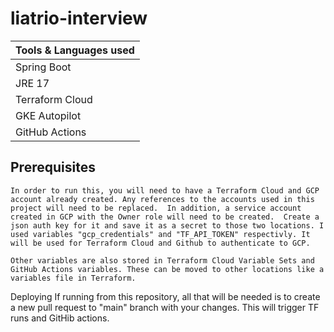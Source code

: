 # liatrio-interview

|Tools & Languages used|
|----------------------|
|           Spring Boot|
|                JRE 17|
|       Terraform Cloud|
|         GKE Autopilot|
|        GitHub Actions|



## Prerequisites
    In order to run this, you will need to have a Terraform Cloud and GCP account already created. Any references to the accounts used in this project will need to be replaced.  In addition, a service account created in GCP with the Owner role will need to be created.  Create a json auth key for it and save it as a secret to those two locations. I used variables "gcp_credentials" and "TF_API_TOKEN" respectivly. It will be used for Terraform Cloud and Github to authenticate to GCP.  

    Other variables are also stored in Terraform Cloud Variable Sets and GitHub Actions variables. These can be moved to other locations like a variables file in Terraform. 

Deploying
    If running from this repository, all that will be needed is to create a new pull request to "main" branch with your changes.  This will trigger TF runs and GitHib actions.
